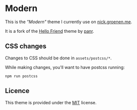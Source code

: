 # Modern

This is the _"Modern"_ theme I currently use on [nick.groenen.me].

It is a fork of the [Hello Friend] theme by [panr].

## CSS changes

Changes to CSS should be done in `assets/postcss/*`.

While making changes, you'll want to have postcss running:

```
npm run postcss
```

## Licence

This theme is provided under the [MIT] license.

[Hello Friend]: https://github.com/panr/hugo-theme-hello-friend
[MIT]: LICENSE.md
[nick.groenen.me]: https://nick.groenen.me/
[panr]: https://github.com/panr/

